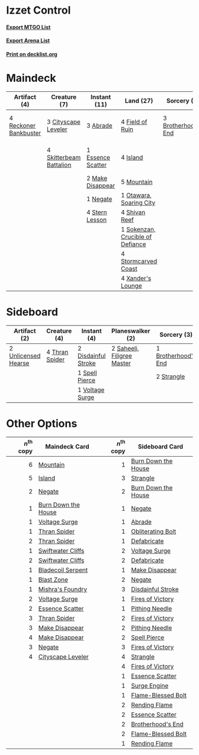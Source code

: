 # Izzet Control

#### [Export MTGO List](../collection/Izzet%20Control/Izzet%20Control.txt)
#### [Export Arena List](../collection/Izzet%20Control/Izzet%20Control_arena.txt)
#### [Print on decklist.org](http://decklist.org/?deckmain=3%09Abrade%0A3%09Brotherhood's%20End%0A3%09Cityscape%20Leveler%0A1%09Essence%20Scatter%0A4%09Fable%20of%20the%20Mirror-Breaker%0A4%09Field%20of%20Ruin%0A4%09Island%0A2%09Make%20Disappear%0A5%09Mountain%0A1%09Negate%0A1%09Otawara,%20Soaring%20City%0A4%09Reckoner%20Bankbuster%0A4%09Shivan%20Reef%0A4%09Skitterbeam%20Battalion%0A1%09Sokenzan,%20Crucible%20of%20Defiance%0A4%09Stern%20Lesson%0A4%09Stormcarved%20Coast%0A4%09The%20Mightstone%20and%20Weakstone%0A4%09Xander's%20Lounge&deckside=1%09Brotherhood's%20End%0A2%09Disdainful%20Stroke%0A2%09Saheeli,%20Filigree%20Master%0A1%09Spell%20Pierce%0A2%09Strangle%0A4%09Thran%20Spider%0A2%09Unlicensed%20Hearse%0A1%09Voltage%20Surge)
# Maindeck

|                                          Artifact (4)                                          |                                           Creature (7)                                           |                                        Instant (11)                                        |                                                 Land (27)                                                 |                                         Sorcery (3)                                          |         Unknown (8)          |
|------------------------------------------------------------------------------------------------|--------------------------------------------------------------------------------------------------|--------------------------------------------------------------------------------------------|-----------------------------------------------------------------------------------------------------------|----------------------------------------------------------------------------------------------|------------------------------|
|4 [Reckoner Bankbuster](http://gatherer.wizards.com/Pages/Card/Details.aspx?multiverseid=548568)|3 [Cityscape Leveler](http://gatherer.wizards.com/Pages/Card/Details.aspx?multiverseid=583814)    |3 [Abrade](http://gatherer.wizards.com/Pages/Card/Details.aspx?multiverseid=430772)         |4 [Field of Ruin](http://gatherer.wizards.com/Pages/Card/Details.aspx?multiverseid=435415)                 |3 [Brotherhood's End](http://gatherer.wizards.com/Pages/Card/Details.aspx?multiverseid=583713)|4 Fable of the Mirror-Breaker |
|                                                                                                |4 [Skitterbeam Battalion](http://gatherer.wizards.com/Pages/Card/Details.aspx?multiverseid=583749)|1 [Essence Scatter](http://gatherer.wizards.com/Pages/Card/Details.aspx?multiverseid=426754)|4 [Island](http://gatherer.wizards.com/Pages/Card/Details.aspx?multiverseid=439857)                        |                                                                                              |4 The Mightstone and Weakstone|
|                                                                                                |                                                                                                  |2 [Make Disappear](http://gatherer.wizards.com/Pages/Card/Details.aspx?multiverseid=555250) |5 [Mountain](http://gatherer.wizards.com/Pages/Card/Details.aspx?multiverseid=439859)                      |                                                                                              |                              |
|                                                                                                |                                                                                                  |1 [Negate](http://gatherer.wizards.com/Pages/Card/Details.aspx?multiverseid=423707)         |1 [Otawara, Soaring City](http://gatherer.wizards.com/Pages/Card/Details.aspx?multiverseid=548584)         |                                                                                              |                              |
|                                                                                                |                                                                                                  |4 [Stern Lesson](http://gatherer.wizards.com/Pages/Card/Details.aspx?multiverseid=583649)   |4 [Shivan Reef](http://gatherer.wizards.com/Pages/Card/Details.aspx?multiverseid=129731)                   |                                                                                              |                              |
|                                                                                                |                                                                                                  |                                                                                            |1 [Sokenzan, Crucible of Defiance](http://gatherer.wizards.com/Pages/Card/Details.aspx?multiverseid=548589)|                                                                                              |                              |
|                                                                                                |                                                                                                  |                                                                                            |4 [Stormcarved Coast](http://gatherer.wizards.com/Pages/Card/Details.aspx?multiverseid=541141)             |                                                                                              |                              |
|                                                                                                |                                                                                                  |                                                                                            |4 [Xander's Lounge](http://gatherer.wizards.com/Pages/Card/Details.aspx?multiverseid=555461)               |                                                                                              |                              |


# Sideboard

|                                         Artifact (2)                                         |                                      Creature (4)                                       |                                         Instant (4)                                          |                                          Planeswalker (2)                                           |                                         Sorcery (3)                                          |
|----------------------------------------------------------------------------------------------|-----------------------------------------------------------------------------------------|----------------------------------------------------------------------------------------------|-----------------------------------------------------------------------------------------------------|----------------------------------------------------------------------------------------------|
|2 [Unlicensed Hearse](http://gatherer.wizards.com/Pages/Card/Details.aspx?multiverseid=555447)|4 [Thran Spider](http://gatherer.wizards.com/Pages/Card/Details.aspx?multiverseid=583834)|2 [Disdainful Stroke](http://gatherer.wizards.com/Pages/Card/Details.aspx?multiverseid=420705)|2 [Saheeli, Filigree Master](http://gatherer.wizards.com/Pages/Card/Details.aspx?multiverseid=583801)|1 [Brotherhood's End](http://gatherer.wizards.com/Pages/Card/Details.aspx?multiverseid=583713)|
|                                                                                              |                                                                                         |1 [Spell Pierce](http://gatherer.wizards.com/Pages/Card/Details.aspx?multiverseid=425876)     |                                                                                                     |2 [Strangle](http://gatherer.wizards.com/Pages/Card/Details.aspx?multiverseid=555326)         |
|                                                                                              |                                                                                         |1 [Voltage Surge](http://gatherer.wizards.com/Pages/Card/Details.aspx?multiverseid=548476)    |                                                                                                     |                                                                                              |


# Other Options

|*n*<sup>th</sup> copy|                                        Maindeck Card                                         |*n*<sup>th</sup> copy|                                        Sideboard Card                                        |
|--------------------:|----------------------------------------------------------------------------------------------|--------------------:|----------------------------------------------------------------------------------------------|
|                    6|[Mountain](http://gatherer.wizards.com/Pages/Card/Details.aspx?multiverseid=439859)           |                    1|[Burn Down the House](http://gatherer.wizards.com/Pages/Card/Details.aspx?multiverseid=534907)|
|                    5|[Island](http://gatherer.wizards.com/Pages/Card/Details.aspx?multiverseid=439857)             |                    3|[Strangle](http://gatherer.wizards.com/Pages/Card/Details.aspx?multiverseid=555326)           |
|                    2|[Negate](http://gatherer.wizards.com/Pages/Card/Details.aspx?multiverseid=423707)             |                    2|[Burn Down the House](http://gatherer.wizards.com/Pages/Card/Details.aspx?multiverseid=534907)|
|                    1|[Burn Down the House](http://gatherer.wizards.com/Pages/Card/Details.aspx?multiverseid=534907)|                    1|[Negate](http://gatherer.wizards.com/Pages/Card/Details.aspx?multiverseid=423707)             |
|                    1|[Voltage Surge](http://gatherer.wizards.com/Pages/Card/Details.aspx?multiverseid=548476)      |                    1|[Abrade](http://gatherer.wizards.com/Pages/Card/Details.aspx?multiverseid=430772)             |
|                    1|[Thran Spider](http://gatherer.wizards.com/Pages/Card/Details.aspx?multiverseid=583834)       |                    1|[Obliterating Bolt](http://gatherer.wizards.com/Pages/Card/Details.aspx?multiverseid=583730)  |
|                    2|[Thran Spider](http://gatherer.wizards.com/Pages/Card/Details.aspx?multiverseid=583834)       |                    1|[Defabricate](http://gatherer.wizards.com/Pages/Card/Details.aspx?multiverseid=583630)        |
|                    1|[Swiftwater Cliffs](http://gatherer.wizards.com/Pages/Card/Details.aspx?multiverseid=405407)  |                    2|[Voltage Surge](http://gatherer.wizards.com/Pages/Card/Details.aspx?multiverseid=548476)      |
|                    2|[Swiftwater Cliffs](http://gatherer.wizards.com/Pages/Card/Details.aspx?multiverseid=405407)  |                    2|[Defabricate](http://gatherer.wizards.com/Pages/Card/Details.aspx?multiverseid=583630)        |
|                    1|[Bladecoil Serpent](http://gatherer.wizards.com/Pages/Card/Details.aspx?multiverseid=583810)  |                    1|[Make Disappear](http://gatherer.wizards.com/Pages/Card/Details.aspx?multiverseid=555250)     |
|                    1|[Blast Zone](http://gatherer.wizards.com/Pages/Card/Details.aspx?multiverseid=461171)         |                    2|[Negate](http://gatherer.wizards.com/Pages/Card/Details.aspx?multiverseid=423707)             |
|                    1|[Mishra's Foundry](http://gatherer.wizards.com/Pages/Card/Details.aspx?multiverseid=583844)   |                    3|[Disdainful Stroke](http://gatherer.wizards.com/Pages/Card/Details.aspx?multiverseid=420705)  |
|                    2|[Voltage Surge](http://gatherer.wizards.com/Pages/Card/Details.aspx?multiverseid=548476)      |                    1|[Fires of Victory](http://gatherer.wizards.com/Pages/Card/Details.aspx?multiverseid=574603)   |
|                    2|[Essence Scatter](http://gatherer.wizards.com/Pages/Card/Details.aspx?multiverseid=426754)    |                    1|[Pithing Needle](http://gatherer.wizards.com/Pages/Card/Details.aspx?multiverseid=129526)     |
|                    3|[Thran Spider](http://gatherer.wizards.com/Pages/Card/Details.aspx?multiverseid=583834)       |                    2|[Fires of Victory](http://gatherer.wizards.com/Pages/Card/Details.aspx?multiverseid=574603)   |
|                    3|[Make Disappear](http://gatherer.wizards.com/Pages/Card/Details.aspx?multiverseid=555250)     |                    2|[Pithing Needle](http://gatherer.wizards.com/Pages/Card/Details.aspx?multiverseid=129526)     |
|                    4|[Make Disappear](http://gatherer.wizards.com/Pages/Card/Details.aspx?multiverseid=555250)     |                    2|[Spell Pierce](http://gatherer.wizards.com/Pages/Card/Details.aspx?multiverseid=425876)       |
|                    3|[Negate](http://gatherer.wizards.com/Pages/Card/Details.aspx?multiverseid=423707)             |                    3|[Fires of Victory](http://gatherer.wizards.com/Pages/Card/Details.aspx?multiverseid=574603)   |
|                    4|[Cityscape Leveler](http://gatherer.wizards.com/Pages/Card/Details.aspx?multiverseid=583814)  |                    4|[Strangle](http://gatherer.wizards.com/Pages/Card/Details.aspx?multiverseid=555326)           |
|                     |                                                                                              |                    4|[Fires of Victory](http://gatherer.wizards.com/Pages/Card/Details.aspx?multiverseid=574603)   |
|                     |                                                                                              |                    1|[Essence Scatter](http://gatherer.wizards.com/Pages/Card/Details.aspx?multiverseid=426754)    |
|                     |                                                                                              |                    1|[Surge Engine](http://gatherer.wizards.com/Pages/Card/Details.aspx?multiverseid=583666)       |
|                     |                                                                                              |                    1|[Flame-Blessed Bolt](http://gatherer.wizards.com/Pages/Card/Details.aspx?multiverseid=541014) |
|                     |                                                                                              |                    2|[Rending Flame](http://gatherer.wizards.com/Pages/Card/Details.aspx?multiverseid=541033)      |
|                     |                                                                                              |                    2|[Essence Scatter](http://gatherer.wizards.com/Pages/Card/Details.aspx?multiverseid=426754)    |
|                     |                                                                                              |                    2|[Brotherhood's End](http://gatherer.wizards.com/Pages/Card/Details.aspx?multiverseid=583713)  |
|                     |                                                                                              |                    2|[Flame-Blessed Bolt](http://gatherer.wizards.com/Pages/Card/Details.aspx?multiverseid=541014) |
|                     |                                                                                              |                    1|[Rending Flame](http://gatherer.wizards.com/Pages/Card/Details.aspx?multiverseid=541033)      |

